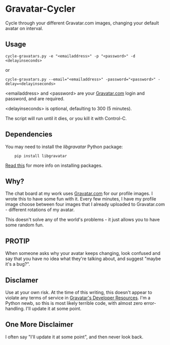 Gravatar-Cycler
===============

Cycle through your different Gravatar.com images, changing your default avatar on interval.


Usage
-----

    cycle-gravatars.py -e "<emailaddress>" -p "<password>" -d <delayinseconds>
    
or

    cycle-gravatars.py --email="<emailaddress>" -password="<password>" -delay=<delayinseconds>

&lt;emailaddress&gt; and &lt;password&gt; are your [Gravatar.com](http://gravatar.com) login and password, and are required.

&lt;delayinseconds&gt; is optional, defaulting to 300 (5 minutes).

The script will run until it dies, or you kill it with Control-C.


Dependencies
------------

You may need to install the _libgravatar_ Python package:

        pip install libgravatar

[Read this](http://dabapps.com/blog/introduction-to-pip-and-virtualenv-python/) for more info on installing packages.


Why?
----

The chat board at my work uses [Gravatar.com](http://gravatar.com) for our profile images. I wrote this to have some fun with it. Every few minutes, I have my profile image choose between four images that I already uploaded to Gravatar.com - different rotations of my avatar.

This doesn't solve any of the world's problems - it just allows you to have some random fun.


PROTIP
------

When someone asks why your avatar keeps changing, look confused and say that you have no idea what they're talking about, and suggest "maybe it's a bug?".


Disclamer
---------

Use at your own risk. At the time of this writing, this doesn't appear to violate any terms of service in [Gravatar's Developer Resources](http://en.gravatar.com/site/implement/). I'm a Python newb, so this is most likely terrible code, with almost zero error-handling. I'll update it at some point.


One More Disclaimer
-------------------

I often say "I'll update it at some point", and then never look back.
